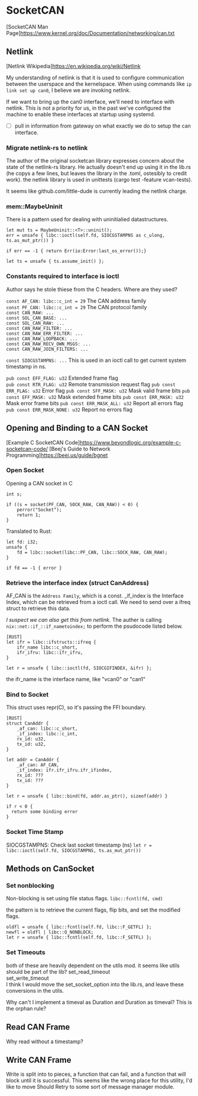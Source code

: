 # SocketCAN

[SocketCAN Man Page]https://www.kernel.org/doc/Documentation/networking/can.txt

## Netlink
[Netlink Wikipedia]https://en.wikipedia.org/wiki/Netlink

My understanding of netlink is that it is used to configure communication between the userspace and the kernelspace. When using commands like `ip link set up can0`, I believe we are invoking netlink.

If we want to bring up the can0 interface, we'll need to interface with netlink. This is not a priority for us, in the past we've configured the machine to enable these interfaces at startup using systemd.  

- [ ] pull in information from gateway on what exactly we do to setup the can interface.


### Migrate netlink-rs to netlink
The author of the original socketcan library expresses concern about the state of the netlink-rs library. He actually doesn't end up using it in the lib.rs (he copys a few lines, but leaves the library in the .toml, ostesibly to credit work). the netlink library is used in unittests (cargo test -feature vcan-tests).

It seems like github.com/little-dude is currently leading the netlink charge.

### mem::MaybeUninit
There is a pattern used for dealing with uninitialied datastructures.

```
let mut ts = MaybeUninit::<T>::uninit(); 
err = unsafe { libc::ioctl(self.fd, SIOCGSTAMPNS as c_ulong, ts.as_mut_ptr()) }

if err == -1 { return Err(io:Error:last_os_error());}

let ts = unsafe { ts.assume_init() };
```

### Constants required to interface is ioctl
Author says he stole thiese from the C headers. Where are they used?

`const AF_CAN: libc::c_int = 29` The CAN address family  
`const PF_CAN: libc::c_int = 29` The CAN protocol family  
`const CAN_RAW: ...`  
`const SOL_CAN_BASE: ...`  
`const SOL_CAN_RAW: ...`  
`const CAN_RAW_FILTER: ...`  
`const CAN_RAW_ERR_FILTER: ...`  
`const CAN_RAW_LOOPBACK: ...`  
`const CAN_RAW_RECV_OWN_MSGS: ...`   
`const CAN_RAW_JOIN_FILTERS: ...`  

`const SIOCGSTAMPNS: ...` This is used in an ioctl call to get current system timestamp in ns.  


`pub const EFF_FLAG: u32` Extended frame flag  
`pub const RTR_FLAG: u32` Remote transmission request flag
`pub const ERR_FLAG: u32` Error flag
`pub const SFF_MASK: u32` Mask valid frame bits
`pub const EFF_MASK: u32` Mask extended frame bits
`pub const ERR_MASK: u32` Mask error frame bits
`pub const ERR_MASK_ALL: u32` Report all errors flag
`pub const ERR_MASK_NONE: u32` Report no errors flag

## Opening and Binding to a CAN Socket
[Example C SocketCAN Code]https://www.beyondlogic.org/example-c-socketcan-code/
[Beej's Guide to Network Programming]https://beej.us/guide/bgnet

### Open Socket

Opening a CAN socket in C
```
int s;

if ((s = socket(PF_CAN, SOCK_RAW, CAN_RAW)) < 0) {
    perror("Socket");
    return 1;
}
```

Translated to Rust:
```
let fd: i32;
unsafe {
    fd = libc::socket(libc::PF_CAN, libc::SOCK_RAW, CAN_RAW);
}

if fd == -1 { error }
```

### Retrieve the interface index (struct CanAddress)

AF_CAN is the `Address Family`, which is a const. _if_index is the Interface Index, which can be retrieved from a ioctl call. We need to send over a ifreq struct to retrieve this data.

*I suspect we can also get this from netlink.*
The auther is calling `nix::net::if_::if_nametoindex;` to perform the psudocode listed below.

```
[RUST]
let ifr = libc::ifstructs::ifreq {
    ifr_name libc::c_short,
    ifr_ifru: libc::ifr_ifru,
}

let r = unsafe { libc::ioctl(fd, SIOCGIFINDEX, &ifr) };
```

the ifr_name is the interface name, like "vcan0" or "can1"

### Bind to Socket
This struct uses repr(C), so it's passing the FFI boundary.
```
[RUST]
struct CanAddr {
    _af_can: libc::c_short,
    _if_index: libc::c_int,
    rx_id: u32,
    tx_id: u32,
}

let addr = CanAddr {
    _af_can: AF_CAN,
    _if_index: ifr.ifr_ifru.ifr_ifindex,
    rx_id: ???
    tx_id: ???
}

let r = unsafe { libc::bind(fd, addr.as_ptr(), sizeof(addr) }

if r < 0 {
  return some binding error
}
```

### Socket Time Stamp
SIOCGSTAMPNS: Check last socket timestamp (ns)
`let r = libc::ioctl(self.fd, SIOCGSTAMPNS, ts.as_mut_ptr())`

## Methods on CanSocket

### Set nonblocking
Non-blocking is set using file status flags.
`libc::fcntl(fd, cmd)`

the pattern is to retrieve the current flags, flip bits, and set the modified flags.
```
oldfl = unsafe { libc::fcntl(self.fd, libc::F_GETFL) };
newfl = oldfl | libc::O_NONBLOCK;
let r = unsafe { libc::fcntl(self.fd, libc::F_SETFL) };
```

### Set Timeouts
both of these are heavily dependent on the utils mod. it seems like utils should be part of the lib?
set_read_timeout  
set_write_timeout  
I think I would move the set_socket_option into the lib.rs, and leave these conversions in the utils.

Why can't I implement a timeval as Duration and Duration as timeval? This is the orphan rule?


## Read CAN Frame
Why read without a timestamp?

## Write CAN Frame
Write is split into to pieces, a function that can fail, and a function that will block until it is successful. This seems like the wrong place for this utility, I'd like to move Should Retry to some sort of message manager module.
